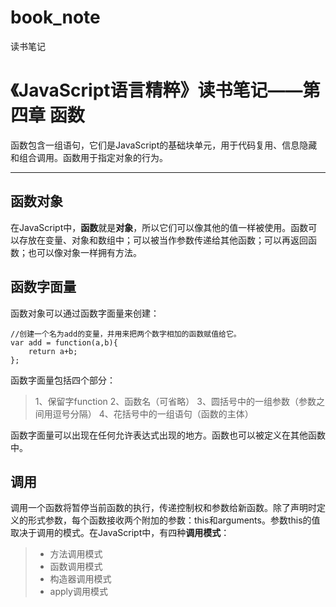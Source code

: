 # book_note
读书笔记

# 《JavaScript语言精粹》读书笔记——第四章 函数

函数包含一组语句，它们是JavaScript的基础块单元，用于代码复用、信息隐藏和组合调用。函数用于指定对象的行为。

------

## 函数对象
在JavaScript中，**函数**就是**对象**，所以它们可以像其他的值一样被使用。函数可以存放在变量、对象和数组中；可以被当作参数传递给其他函数；可以再返回函数；也可以像对象一样拥有方法。

## 函数字面量
函数对象可以通过函数字面量来创建：
```
//创建一个名为add的变量，并用来把两个数字相加的函数赋值给它。
var add = function(a,b){
    return a+b;
};
```
函数字面量包括四个部分：
> 1、保留字function
> 2、函数名（可省略）
> 3、圆括号中的一组参数（参数之间用逗号分隔）
> 4、花括号中的一组语句（函数的主体）

函数字面量可以出现在任何允许表达式出现的地方。函数也可以被定义在其他函数中。

## 调用
调用一个函数将暂停当前函数的执行，传递控制权和参数给新函数。除了声明时定义的形式参数，每个函数接收两个附加的参数：this和arguments。参数this的值取决于调用的模式。在JavaScript中，有四种**调用模式**：
> * 方法调用模式
> * 函数调用模式
> * 构造器调用模式
> * apply调用模式
